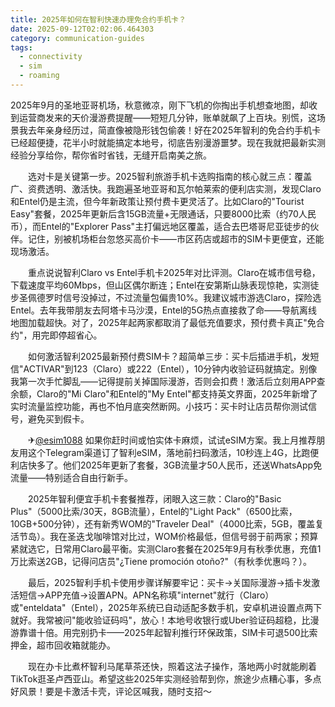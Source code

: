 ```yaml
---
title: 2025年如何在智利快速办理免合约手机卡？
date: 2025-09-12T02:02:06.464303
category: communication-guides
tags:
  - connectivity
  - sim
  - roaming
---
```


2025年9月的圣地亚哥机场，秋意微凉，刚下飞机的你掏出手机想查地图，却收到运营商发来的天价漫游费提醒——短短几分钟，账单就飙了上百块。别慌，这场景我去年亲身经历过，简直像被隐形钱包偷袭！好在2025年智利的免合约手机卡已经超便捷，花半小时就能搞定本地号，彻底告别漫游噩梦。现在我就把最新实测经验分享给你，帮你省时省钱，无缝开启南美之旅。

　　选对卡是关键第一步。2025智利旅游手机卡选购指南的核心就三点：覆盖广、资费透明、激活快。我跑遍圣地亚哥和瓦尔帕莱索的便利店实测，发现Claro和Entel仍是主流，但今年新政策让预付费卡更灵活了。比如Claro的"Tourist Easy"套餐，2025年更新后含15GB流量+无限通话，只要8000比索（约70人民币），而Entel的"Explorer Pass"主打偏远地区覆盖，适合去巴塔哥尼亚徒步的伙伴。记住，别被机场柜台忽悠买高价卡——市区药店或超市的SIM卡更便宜，还能现场激活。

　　重点说说智利Claro vs Entel手机卡2025年对比评测。Claro在城市信号稳，下载速度平均60Mbps，但山区偶尔断连；Entel在安第斯山脉表现惊艳，实测徒步圣佩德罗时信号没掉过，不过流量包偏贵10%。我建议城市游选Claro，探险选Entel。去年我带朋友去阿塔卡马沙漠，Entel的5G热点直接救了命——导航离线地图加载超快。对了，2025年起两家都取消了最低充值要求，预付费卡真正"免合约"，用完即停超省心。

　　如何激活智利2025最新预付费SIM卡？超简单三步：买卡后插进手机，发短信"ACTIVAR"到123（Claro）或222（Entel），10分钟内收验证码就搞定。别像我第一次手忙脚乱——记得提前关掉国际漫游，否则会扣费！激活后立刻用APP查余额，Claro的"Mi Claro"和Entel的"My Entel"都支持英文界面，2025年新增了实时流量监控功能，再也不怕月底突然断网。小技巧：买卡时让店员帮你测试信号，避免买到假卡。

　　✈[@esim1088](https://t.me/s/esim1088) 如果你赶时间或怕实体卡麻烦，试试eSIM方案。我上月推荐朋友用这个Telegram渠道订了智利eSIM，落地前扫码激活，10秒连上4G，比跑便利店快多了。他们2025年更新了套餐，3GB流量才50人民币，还送WhatsApp免流量——特别适合自由行新手。

　　2025年智利便宜手机卡套餐推荐，闭眼入这三款：Claro的"Basic Plus"（5000比索/30天，8GB流量），Entel的"Light Pack"（6500比索，10GB+500分钟），还有新秀WOM的"Traveler Deal"（4000比索，5GB，覆盖复活节岛）。我在圣迭戈咖啡馆对比过，WOM价格最低，但信号弱于前两家；预算紧就选它，日常用Claro最平衡。实测Claro套餐在2025年9月有秋季优惠，充值1万比索送2GB，记得问店员"¿Tiene promoción otoño?"（有秋季优惠吗？）。

　　最后，2025智利手机卡使用步骤详解要牢记：买卡→关国际漫游→插卡发激活短信→APP充值→设置APN。APN名称填"internet"就行（Claro）或"enteldata"（Entel），2025年系统已自动适配多数手机，安卓机进设置点两下就好。我常被问"能收验证码吗"，放心！本地号收银行或Uber验证码超稳，比漫游靠谱十倍。用完别扔卡——2025年起智利推行环保政策，SIM卡可退500比索押金，超市回收箱就能办。

　　现在办卡比煮杯智利马尾草茶还快，照着这法子操作，落地两小时就能刷着TikTok逛圣卢西亚山。希望这些2025年实测经验帮到你，旅途少点糟心事，多点好风景！要是卡激活卡壳，评论区喊我，随时支招～
